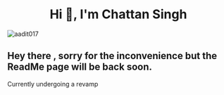 <h1 align="center">Hi 👋, I'm Chattan Singh</h1>

<p align="left"> <img src="https://media5.bollywoodhungama.in/wp-content/uploads/2016/03/Chattan-Singh-306x393.jpg" alt="aadit017" /> </p>

## Hey there , sorry for the inconvenience but the ReadMe page will be back soon. 
Currently undergoing a revamp
